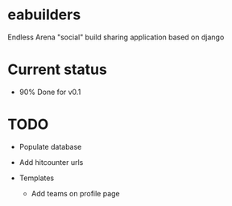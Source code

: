 # eabuilders

Endless Arena "social" build sharing application based on django

# Current status

- 90% Done for v0.1

# TODO

- Populate database
- Add hitcounter urls

- Templates
  - Add teams on profile page
